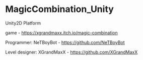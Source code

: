 # MagicCombination_Unity
Unity2D Platform

game - https://xgrandmaxx.itch.io/magic-combination

Programmer: NeTBoyBot - https://github.com/NeTBoyBot

Level designer: XGrandMaxX - https://github.com/XGrandMaxX
